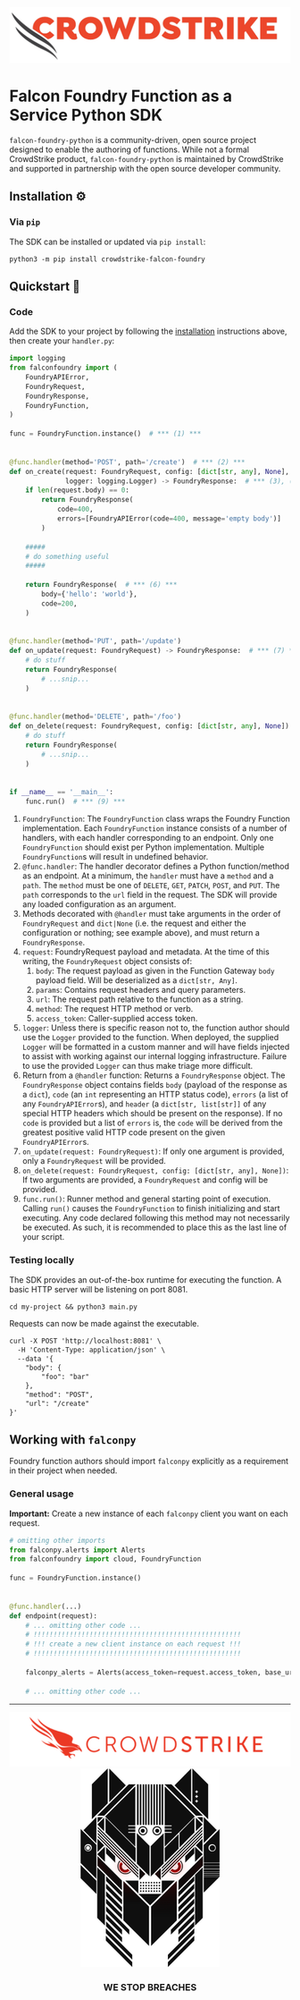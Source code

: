 ![CrowdStrike Falcon](https://raw.githubusercontent.com/CrowdStrike/foundry-fn-python/main/docs/asset/cs-logo.png)

# Falcon Foundry Function as a Service Python SDK

`falcon-foundry-python` is a community-driven, open source project designed to enable the authoring of functions.
While not a formal CrowdStrike product, `falcon-foundry-python` is maintained by CrowdStrike and supported in partnership
with the open source developer community.

## Installation ⚙️

### Via `pip`

The SDK can be installed or updated via `pip install`:

```shell
python3 -m pip install crowdstrike-falcon-foundry
```

## Quickstart 💫

### Code

Add the SDK to your project by following the [installation](#installation) instructions above,
then create your `handler.py`:

```python
import logging
from falconfoundry import (
    FoundryAPIError,
    FoundryRequest,
    FoundryResponse,
    FoundryFunction,
)

func = FoundryFunction.instance()  # *** (1) ***


@func.handler(method='POST', path='/create')  # *** (2) ***
def on_create(request: FoundryRequest, config: [dict[str, any], None],
              logger: logging.Logger) -> FoundryResponse:  # *** (3), (4), (5) ***
    if len(request.body) == 0:
        return FoundryResponse(
            code=400,
            errors=[FoundryAPIError(code=400, message='empty body')]
        )

    #####
    # do something useful
    #####

    return FoundryResponse(  # *** (6) ***
        body={'hello': 'world'},
        code=200,
    )


@func.handler(method='PUT', path='/update')
def on_update(request: FoundryRequest) -> FoundryResponse:  # *** (7) ***
    # do stuff
    return FoundryResponse(
        # ...snip...
    )


@func.handler(method='DELETE', path='/foo')
def on_delete(request: FoundryRequest, config: [dict[str, any], None]) -> FoundryResponse:  # *** (8) ***
    # do stuff
    return FoundryResponse(
        # ...snip...
    )


if __name__ == '__main__':
    func.run()  # *** (9) ***
```

1. `FoundryFunction`: The `FoundryFunction` class wraps the Foundry Function implementation.
   Each `FoundryFunction` instance consists of a number of handlers, with each handler corresponding to an endpoint.
   Only one `FoundryFunction` should exist per Python implementation.
   Multiple `FoundryFunction`s will result in undefined behavior.
2. `@func.handler`: The handler decorator defines a Python function/method as an endpoint.
   At a minimum, the `handler` must have a `method` and a `path`.
   The `method` must be one of `DELETE`, `GET`, `PATCH`, `POST`, and `PUT`.
   The `path` corresponds to the `url` field in the request.
   The SDK will provide any loaded configuration as an argument.
3. Methods decorated with `@handler` must take arguments in the order of `FoundryRequest` and `dict|None`
   (i.e. the request and either the configuration or nothing; see example above),
   and must return a `FoundryResponse`.
4. `request`: FoundryRequest payload and metadata. At the time of this writing, the `FoundryRequest` object consists of:
    1. `body`: The request payload as given in the Function Gateway `body` payload field. Will be deserialized as
       a `dict[str, Any]`.
    2. `params`: Contains request headers and query parameters.
    3. `url`: The request path relative to the function as a string.
    4. `method`: The request HTTP method or verb.
    5. `access_token`: Caller-supplied access token.
5. `logger`: Unless there is specific reason not to, the function author should use the `Logger` provided to the
   function.
   When deployed, the supplied `Logger` will be formatted in a custom manner and will have fields injected to assist
   with working against our internal logging infrastructure.
   Failure to use the provided `Logger` can thus make triage more difficult.
6. Return from a `@handler` function: Returns a `FoundryResponse` object.
   The `FoundryResponse` object contains fields `body` (payload of the response as a `dict`),
   `code` (an `int` representing an HTTP status code),
   `errors` (a list of any `FoundryAPIError`s), and `header` (a `dict[str, list[str]]` of any special HTTP headers which
   should be present on the response).
   If no `code` is provided but a list of `errors` is, the `code` will be derived from the greatest positive valid HTTP
   code present on the given `FoundryAPIError`s.
7. `on_update(request: FoundryRequest)`: If only one argument is provided, only a `FoundryRequest` will be provided.
8. `on_delete(request: FoundryRequest, config: [dict[str, any], None])`: If two arguments are provided, a `FoundryRequest` and config
   will be provided.
9. `func.run()`: Runner method and general starting point of execution.
   Calling `run()` causes the `FoundryFunction` to finish initializing and start executing.
   Any code declared following this method may not necessarily be executed.
   As such, it is recommended to place this as the last line of your script.

### Testing locally

The SDK provides an out-of-the-box runtime for executing the function.
A basic HTTP server will be listening on port 8081.

```shell
cd my-project && python3 main.py
```

Requests can now be made against the executable.

```shell
curl -X POST 'http://localhost:8081' \
  -H 'Content-Type: application/json' \
  --data '{
    "body": {
        "foo": "bar"
    },
    "method": "POST",
    "url": "/create"
}'
```

## Working with `falconpy`

Foundry function authors should import `falconpy` explicitly as a requirement in their project when needed.

### General usage

**Important:** Create a new instance of each `falconpy` client you want on each request.

```python
# omitting other imports
from falconpy.alerts import Alerts
from falconfoundry import cloud, FoundryFunction

func = FoundryFunction.instance()


@func.handler(...)
def endpoint(request):
    # ... omitting other code ...
    # !!!!!!!!!!!!!!!!!!!!!!!!!!!!!!!!!!!!!!!!!!!!!!!!!!!!
    # !!! create a new client instance on each request !!!
    # !!!!!!!!!!!!!!!!!!!!!!!!!!!!!!!!!!!!!!!!!!!!!!!!!!!!

    falconpy_alerts = Alerts(access_token=request.access_token, base_url=cloud())

    # ... omitting other code ...
```

---


<p align="center"><img src="https://raw.githubusercontent.com/CrowdStrike/foundry-fn-python/main/docs/asset/cs-logo-footer.png"><BR/><img width="250px" src="https://raw.githubusercontent.com/CrowdStrike/foundry-fn-python/main/docs/asset/adversary-red-eyes.png"></P>
<h3><P align="center">WE STOP BREACHES</P></h3>
